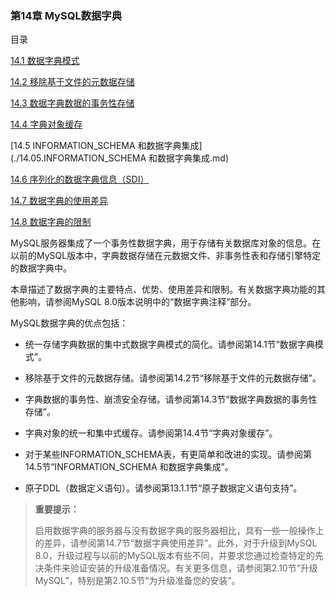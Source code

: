 ### 第14章 MySQL数据字典

目录

[14.1 数据字典模式](./14.01.数据字典模式.md)

[14.2 移除基于文件的元数据存储](./14.02.移除基于文件的元数据存储.md)

[14.3 数据字典数据的事务性存储](./14.03.数据字典数据的事务性存储.md)

[14.4 字典对象缓存](./14.04.字典对象缓存.md)

[14.5 INFORMATION_SCHEMA 和数据字典集成](./14.05.INFORMATION_SCHEMA 和数据字典集成.md)

[14.6 序列化的数据字典信息（SDI）](./14.06.序列化的数据字典信息（SDI）.md)

[14.7 数据字典的使用差异](14.07.数据字典的使用差异.md)

[14.8 数据字典的限制](./14.08数据字典的限制.md)

MySQL服务器集成了一个事务性数据字典，用于存储有关数据库对象的信息。在以前的MySQL版本中，字典数据存储在元数据文件、非事务性表和存储引擎特定的数据字典中。

本章描述了数据字典的主要特点、优势、使用差异和限制。有关数据字典功能的其他影响，请参阅MySQL 8.0版本说明中的“数据字典注释”部分。

MySQL数据字典的优点包括：

- 统一存储字典数据的集中式数据字典模式的简化。请参阅第14.1节“数据字典模式”。

- 移除基于文件的元数据存储。请参阅第14.2节“移除基于文件的元数据存储”。

- 字典数据的事务性、崩溃安全存储。请参阅第14.3节“数据字典数据的事务性存储”。

- 字典对象的统一和集中式缓存。请参阅第14.4节“字典对象缓存”。

- 对于某些INFORMATION_SCHEMA表，有更简单和改进的实现。请参阅第14.5节“INFORMATION_SCHEMA 和数据字典集成”。

- 原子DDL（数据定义语句）。请参阅第13.1.1节“原子数据定义语句支持”。

> **重要提示：**
>
> 启用数据字典的服务器与没有数据字典的服务器相比，具有一些一般操作上的差异，请参阅第14.7节“数据字典使用差异”。此外，对于升级到MySQL 8.0，升级过程与以前的MySQL版本有些不同，并要求您通过检查特定的先决条件来验证安装的升级准备情况。有关更多信息，请参阅第2.10节“升级MySQL”，特别是第2.10.5节“为升级准备您的安装”。